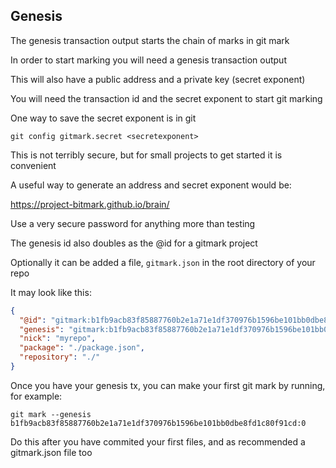 ## Genesis

The genesis transaction output starts the chain of marks in git mark

In order to start marking you will need a genesis transaction output

This will also have a public address and a private key (secret exponent)

You will need the transaction id and the secret exponent to start git marking

One way to save the secret exponent is in git

```
git config gitmark.secret <secretexponent>
```

This is not terribly secure, but for small projects to get started it is convenient

A useful way to generate an address and secret exponent would be:

https://project-bitmark.github.io/brain/

Use a very secure password for anything more than testing

The genesis id also doubles as the @id for a gitmark project

Optionally it can be added a file, `gitmark.json` in the root directory of your repo

It may look like this:

```JSON
{
  "@id": "gitmark:b1fb9acb83f85887760b2e1a71e1df370976b1596be101bb0dbe8fd1c80f91cd:0",
  "genesis": "gitmark:b1fb9acb83f85887760b2e1a71e1df370976b1596be101bb0dbe8fd1c80f91cd:0",
  "nick": "myrepo",
  "package": "./package.json",
  "repository": "./"
}
```

Once you have your genesis tx, you can make your first git mark by running, for example:

```
git mark --genesis b1fb9acb83f85887760b2e1a71e1df370976b1596be101bb0dbe8fd1c80f91cd:0
```

Do this after you have commited your first files, and as recommended a gitmark.json file too
